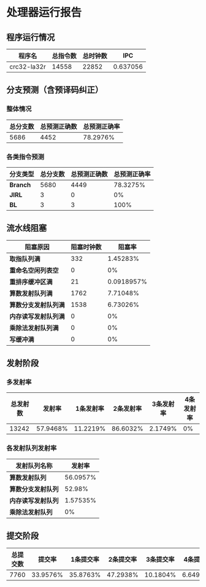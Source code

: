 # 处理器运行报告
## 程序运行情况
|程序名|总指令数|总时钟数|IPC|
|---|---|---|---|
|crc32-la32r|14558|22852|0.637056|

## 分支预测（含预译码纠正）
### 整体情况
|总分支数|总预测正确数|总预测正确率|
|---|---|---|
|5686|4452|78.2976%|

### 各类指令预测
|分支类型|总分支数|总预测正确数|总预测正确率|
|---|---|---|---|
|**Branch**| 5680 | 4449 | 78.3275%|
|**JIRL**| 3 | 0 | 0%|
|**BL**| 3 | 3 | 100%|

## 流水线阻塞
|阻塞原因|阻塞时钟数|阻塞率|
|---|---|---|
|**取指队列满**| 332 | 1.45283%|
|**重命名空闲列表空**|0 | 0%|
|**重排序缓冲区满**|21 | 0.0918957%|
|**算数发射队列满**|1762 | 7.71048%|
|**算数分支发射队列满**|1538 | 6.73026%|
|**内存读写发射队列满**|0 | 0%|
|**乘除法发射队列满**|0 | 0%|
|**写缓冲满**|0 | 0%|

## 发射阶段
### 多发射率
|总发射数|发射率|1条发射率|2条发射率|3条发射率|4条发射率|
|---|---|---|---|---|---|
|13242|57.9468%|11.2219%|86.6032%|2.1749%|0%|

### 各发射队列发射率
|发射队列名称|发射率|
|---|---|
|**算数发射队列**|56.0957%|
|**算数分支发射队列**|52.98%|
|**内存读写发射队列**|1.57535%|
|**乘除法发射队列**|0%|

## 提交阶段
|总提交数|提交率|1条提交率|2条提交率|3条提交率|4条提交率|
|---|---|---|---|---|---|
|7760|33.9576%|35.8763%|47.2938%|10.1804%|6.64948%|
